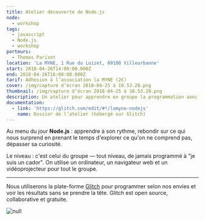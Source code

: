 ```yaml
---
title: Atelier découverte de Node.js
node:
  - workshop
tags:
  - javascript
  - Node.js
  - workshop
porteurs:
  - Thomas Parisot
location: 'La MYNE, 1 Rue du Luizet, 69100 Villeurbanne'
start: 2018-04-26T14:00:00.000Z
end: 2018-04-26T16:00:00.000Z
tarif: Adhesion à l’association la MYNE (2€)
cover: /img/capture d’écran 2018-04-25 à 10.53.20.png
thumbnail: /img/capture d’écran 2018-04-25 à 10.53.20.png
description: Un atelier pour apprendre en groupe la programmation avec Node.js.
documentation:
  - link: 'https://glitch.com/edit/#!/lamyne-nodejs'
    name: Dossier de l’atelier (hébergé sur Glitch)
---
```

Au menu du jour **Node.js** : apprendre à son rythme, rebondir sur ce qui nous surprend en prenant le temps d'explorer ce qu'on ne comprend pas, dépasser sa curiosité.

Le niveau : c'est celui du groupe — tout niveau, de jamais programmé à "je suis un cador". On utilise un ordinateur, un navigateur web et un vidéoprojecteur pour tout le groupe.

- - -

Nous utiliserons la plate-forme [Glitch](https://glitch.com/edit/#!/lamyne-nodejs) pour programmer selon nos envies et voir les résultats sans se prendre la tête. Glitch est open source, collaborative et gratuite. 

![null](/img/capture%20d%E2%80%99e%CC%81cran%202018-04-25%20a%CC%80%2010.53.20.png)
